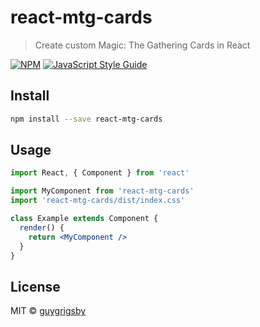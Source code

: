 # react-mtg-cards

> Create custom Magic: The Gathering Cards in React

[![NPM](https://img.shields.io/npm/v/react-mtg-cards.svg)](https://www.npmjs.com/package/react-mtg-cards) [![JavaScript Style Guide](https://img.shields.io/badge/code_style-standard-brightgreen.svg)](https://standardjs.com)

## Install

```bash
npm install --save react-mtg-cards
```

## Usage

```jsx
import React, { Component } from 'react'

import MyComponent from 'react-mtg-cards'
import 'react-mtg-cards/dist/index.css'

class Example extends Component {
  render() {
    return <MyComponent />
  }
}
```

## License

MIT © [guygrigsby](https://github.com/guygrigsby)
